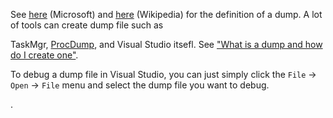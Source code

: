 See [here](https://docs.microsoft.com/en-us/visualstudio/debugger/using-dump-files) \(Microsoft\) and [here](https://en.wikipedia.org/wiki/Core_dump) \(Wikipedia\) for the definition of a dump. A lot of tools can create dump file such as

TaskMgr, [ProcDump](https://docs.microsoft.com/en-us/sysinternals/downloads/procdump), and Visual Studio itsefl. See ["What is a dump and how do I create one"](https://blogs.msdn.microsoft.com/debugger/2009/12/30/what-is-a-dump-and-how-do-i-create-one/).

To debug a dump file in Visual Studio, you can just simply click the `File` -&gt; `Open` -&gt; `File` menu and select the dump file you want to debug.



.

